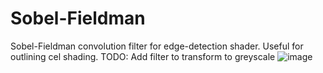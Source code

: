 # Sobel-Fieldman
 Sobel-Fieldman convolution filter for edge-detection shader. Useful for outlining cel shading.
 TODO:
 Add filter to transform to greyscale
![image](https://user-images.githubusercontent.com/16436765/125484541-09e513c1-7c33-4884-884c-e8d06b8d0ce3.png)
